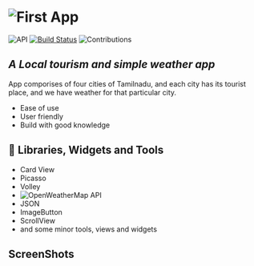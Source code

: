 # ![First App]((https://github.com/SrinivasanJayakumarr/First-App/tree/master))

![API](https://img.shields.io/badge/API-23%2B-brightgreen.svg?style=flat) [![Build Status](https://travis-ci.org/joemccann/dillinger.svg?branch=master)](https://travis-ci.org/joemccann/dillinger) ![Contributions](https://img.shields.io/badge/contributions-welcome-brightgreen.svg?style=flat) 

## _A Local tourism and simple weather app_

App comporises of four cities of Tamilnadu, and each city has its tourist place,
and we have weather for that particular city.

- Ease of use
- User friendly
- Build with  good knowledge

## :pushpin: Libraries, Widgets and Tools

- Card View
- Picasso
- Volley
- ![OpenWeatherMap API](https://openweathermap.org/api)
- JSON
- ImageButton
- ScrollView
- and some minor tools, views and widgets

## ScreenShots

